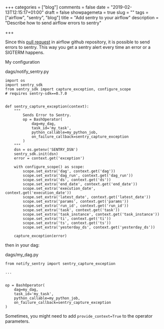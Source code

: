 +++
categories = ["blog"]
comments = false
date = "2019-02-13T12:15:17+01:00"
draft = false
showpagemeta = true
slug = ""
tags = ["airflow", "sentry", "blog"]
title = "Add sentry to your airflow"
description = "Describe how to send airflow errors to sentry"

+++

Since this [pull request](https://github.com/apache/airflow/pull/2135) in airflow github repository, it is possible to send errors to sentry. This way you get a sentry alert every time an error or a SIGTERM happens.

My configuration

dags/notify_sentry.py

```
import os
import sentry_sdk
from sentry_sdk import capture_exception, configure_scope
# requires sentry-sdk==0.7.0


def sentry_capture_exception(context):
    """
        Sends Error to Sentry.
        op = BashOperator(
            dag=my_dag,
            task_id='my_task',
            python_callable=my_python_job,
            on_failure_callback=sentry_capture_exception
        )
    """
    dsn = os.getenv('SENTRY_DSN')
    sentry_sdk.init(dsn)
    error = context.get('exception')

    with configure_scope() as scope:
        scope.set_extra('dag', context.get('dag'))
        scope.set_extra('dag_run', context.get('dag_run'))
        scope.set_extra('ds', context.get('ds'))
        scope.set_extra('end_date', context.get('end_date'))
        scope.set_extra('execution_date', context.get('execution_date'))
        scope.set_extra('latest_date', context.get('latest_date'))
        scope.set_extra('params', context.get('params'))
        scope.set_extra('run_id', context.get('run_id'))
        scope.set_extra('task', context.get('task'))
        scope.set_extra('task_instance', context.get('task_instance'))
        scope.set_extra('ti', context.get('ti'))
        scope.set_extra('ts', context.get('ts'))
        scope.set_extra('yesterday_ds', context.get('yesterday_ds'))

    capture_exception(error)
```


then in your dag:

dags/my_dag.py

```
from notify_sentry import sentry_capture_exception

...


op = BashOperator(
    dag=my_dag,
    task_id='my_task',
    python_callable=my_python_job,
    on_failure_callback=sentry_capture_exception
)

```

Sometimes, you might need to add `provide_context=True` to the operator parameters.
